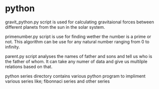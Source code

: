 # python
gravit_python.py script is used for calculating gravitaional forces between different planets from the sun in the solar system.



primenumber.py script is use for finding wether the number is a prime or not. This algorithm can be use for any natural number ranging  from 0 to infinity.



parent.py script analyses the names of father and sons and tell us who is the father of whom. It can take any numer of data and give us multilple relations based on that.


python series directory contains various python program to impliment various series like; fibonnaci series and other series
